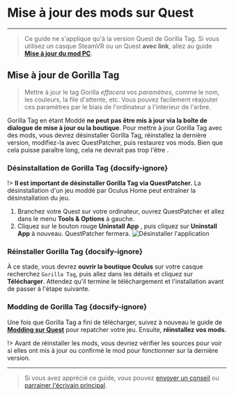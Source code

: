 # Mise à jour des mods sur Quest
---
>
> Ce guide ne s'applique qu'à la version Quest de Gorilla Tag. Si vous utilisez un casque SteamVR ou un Quest **avec link**, allez au guide [**Mise à jour du mod PC**](pc-updating).

<div class="horizontal bordered" data-ea-publisher="gorillatagmodding-burrito-software" data-ea-type="image" data-ea-manual="true" id="quest-mod-updating"></div>

## Mise à jour de Gorilla Tag

> Mettre à jour le tag Gorilla *effacera vos paramètres*, comme le nom, les couleurs, la file d'attente, etc. Vous pouvez facilement réajouter ces paramètres par le biais de l'ordinateur a l'interieur de l'arbre.

Gorilla Tag en étant Moddé **ne peut pas être mis à jour via la boîte de dialogue de mise à jour ou la boutique**. Pour mettre à jour Gorilla Tag avec des mods, vous devrez désinstaller Gorilla Tag, réinstallez la dernière version, modifiez-la avec QuestPatcher, puis restaurez vos mods. Bien que cela puisse paraître long, cela ne devrait pas trop l'être .

### Désinstallation de Gorilla Tag {docsify-ignore}

!> **Il est important de désinstaller Gorilla Tag via QuestPatcher.** La désinstallation d'un jeu moddé par Oculus Home peut entraîner la désinstallation du jeu.

1. Branchez votre Quest sur votre ordinateur, ouvrez QuestPatcher et allez dans le menu **Tools & Options** à gauche.
2. Cliquez sur le bouton rouge **Uninstall App** , puis cliquez sur **Uninstall App** à nouveau. QuestPatcher fermera. ![Désinstaller l'application](../docs/files/uninstallapp.png)

### Réinstaller Gorilla Tag {docsify-ignore}

À ce stade, vous devrez **ouvrir la boutique Oculus** sur votre casque recherchez `Gorilla Tag`, puis allez dans les détails et cliquez sur **Télécharger**. Attendez qu'il termine le téléchargement et l'installation avant de passer à l'étape suivante.

### Modding de Gorilla Tag {docsify-ignore}

Une fois que Gorilla Tag a fini de télécharger, suivez à nouveau le guide de [**Modding sur Quest**](quest-guide) pour repatcher votre jeu. Ensuite, **réinstallez vos mods.**

!> Avant de réinstaller les mods, vous devriez vérifier les sources pour voir si elles ont mis à jour ou confirmé le mod pour fonctionner sur la dernière version.

---

> Si vous avez apprécié ce guide, vous pouvez [envoyer un conseil](https://streamelements.com/burritosoft/tip) ou [parrainer l'écrivain principal](https://github.com/sponsors/burritosoftware).